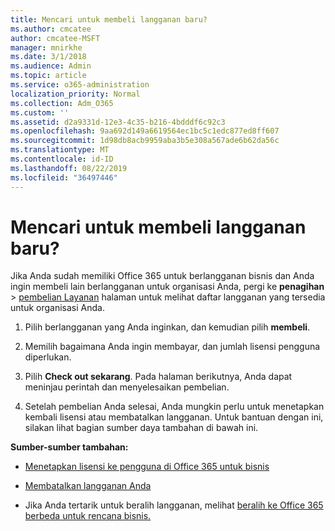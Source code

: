 ```yaml
---
title: Mencari untuk membeli langganan baru?
ms.author: cmcatee
author: cmcatee-MSFT
manager: mnirkhe
ms.date: 3/1/2018
ms.audience: Admin
ms.topic: article
ms.service: o365-administration
localization_priority: Normal
ms.collection: Adm_O365
ms.custom: ''
ms.assetid: d2a9331d-12e3-4c35-b216-4bdddf6c92c3
ms.openlocfilehash: 9aa692d149a6619564ec1bc5c1edc877ed8ff607
ms.sourcegitcommit: 1d98db8acb9959aba3b5e308a567ade6b62da56c
ms.translationtype: MT
ms.contentlocale: id-ID
ms.lasthandoff: 08/22/2019
ms.locfileid: "36497446"
---
```

# <a name="looking-to-buy-a-new-subscription"></a>Mencari untuk membeli langganan baru?

Jika Anda sudah memiliki Office 365 untuk berlangganan bisnis dan Anda ingin membeli lain berlangganan untuk organisasi Anda, pergi ke **penagihan** \> [pembelian Layanan](https://go.microsoft.com/fwlink/p/?linkid=868433) halaman untuk melihat daftar langganan yang tersedia untuk organisasi Anda.
 
1. Pilih berlangganan yang Anda inginkan, dan kemudian pilih **membeli**.

2. Memilih bagaimana Anda ingin membayar, dan jumlah lisensi pengguna diperlukan.

3. Pilih **Check out sekarang**. Pada halaman berikutnya, Anda dapat meninjau perintah dan menyelesaikan pembelian.

4. Setelah pembelian Anda selesai, Anda mungkin perlu untuk menetapkan kembali lisensi atau membatalkan langganan. Untuk bantuan dengan ini, silakan lihat bagian sumber daya tambahan di bawah ini.

 **Sumber-sumber tambahan:**
  
- [Menetapkan lisensi ke pengguna di Office 365 untuk bisnis](https://docs.microsoft.com/office365/admin/subscriptions-and-billing/assign-licenses-to-users)
    
- [Membatalkan langganan Anda](https://docs.microsoft.com/office365/admin/subscriptions-and-billing/cancel-your-subscription)
    
- Jika Anda tertarik untuk beralih langganan, melihat [beralih ke Office 365 berbeda untuk rencana bisnis.](https://docs.microsoft.com/office365/admin/subscriptions-and-billing/switch-to-a-different-plan)